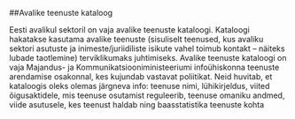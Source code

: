 ##Avalike teenuste kataloog

Eesti avalikul sektoril on vaja avalike teenuste kataloogi. Kataloogi hakatakse kasutama avalike teenuste (sisuliselt teenused, kus avaliku sektori asutuste ja inimeste/juriidiliste isikute vahel toimub kontakt – näiteks lubade taotlemine) terviklikumaks juhtimiseks.  Avalike teenuste kataloogi on vaja Majandus- ja Kommunikatsiooniministeeriumi infoühiskonna teenuste arendamise osakonnal, kes kujundab vastavat poliitikat. Neid huvitab, et kataloogis oleks olemas järgneva info: teenuse nimi, lühikirjeldus, viited õigusaktidele, mis teenuse osutamist reguleerib,  teenuse omaniku andmed, viide asutusele, kes teenust haldab ning baasstatistika teenuste kohta
